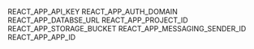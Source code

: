 REACT_APP_API_KEY
REACT_APP_AUTH_DOMAIN
REACT_APP_DATABSE_URL
REACT_APP_PROJECT_ID
REACT_APP_STORAGE_BUCKET
REACT_APP_MESSAGING_SENDER_ID
REACT_APP_APP_ID
